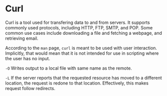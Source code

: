 Curl
====

Curl is a tool used for transfering data to and from servers. It supports commonly used protocols, including HTTP, FTP, SMTP, and POP. Some common use cases include downloading a file and fetching a webpage, and retrieving email.

According to the `man` page, `curl` is meant to be used with user interaction. Implicitly, that would mean that it is not intended for use in scripting where the user has no input.

`-O` Writes output to a local file with same name as the remote.

`-L` If the server reports that the requested resource has moved to a different location, the request is redone to that location. Effectively, this makes request follow redirects.
